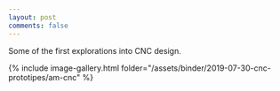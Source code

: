 ```yaml
---
layout: post
comments: false
---
```

Some of the first explorations into CNC design.

{% include image-gallery.html folder="/assets/binder/2019-07-30-cnc-prototipes/am-cnc" %}
